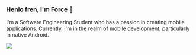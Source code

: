 
### Henlo fren, I'm **Force** 👋

 I'm a Software Engineering Student who has a passion in creating mobile applications. Currently, I'm in the realm of mobile development, particularly in native Android.

![](https://komarev.com/ghpvc/?username=forceporquillo&label=PROFILE+VIEWS)

<!-- ## Stacks -->
<!--
<!-- [![Top Langs](https://github-readme-stats.vercel.app/api/top-langs/?username=forceporquillo)](https://github.com/forceporquillo/forceporqullo) -->
<!--
### Connect with me:
[<img align="left" alt="codeSTACKr.com" width="22px" src="https://raw.githubusercontent.com/iconic/open-iconic/master/svg/globe.svg" />][website]
[<img align="left" alt="codeSTACKr | YouTube" width="22px" src="https://cdn.jsdelivr.net/npm/simple-icons@v3/icons/twitter.svg" />][twitter]
[<img align="left" alt="codeSTACKr | LinkedIn" width="22px" src="https://cdn.jsdelivr.net/npm/simple-icons@v3/icons/linkedin.svg" />][linkedin]
[<img align="left" alt="codeSTACKr | Instagram" width="22px" src="https://cdn.jsdelivr.net/npm/simple-icons@v3/icons/instagram.svg" />][instagram]
-->
[website]: https://forcecodes.dev
[twitter]: https://twitter.com/tito_4s
[instagram]: https://instagram.com/strongforce1/
[linkedin]: https://linkedin.com/in/https://www.linkedin.com/in/aljan-porquillo-7567431a0/
[app]: https://github.com/forceporquillo/android-covid19-tracker
